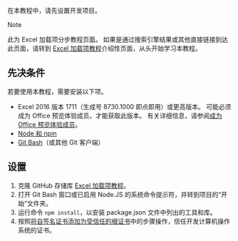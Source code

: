 在本教程中，请先设置开发项目。 

> [!NOTE]
> 此为 Excel 加载项分步教程页面。 如果是通过搜索引擎结果或其他直接链接到达此页面，请转到 [Excel 加载项教程](../tutorials/excel-tutorial.yml)介绍性页面，从头开始学习本教程。

## <a name="prerequisites"></a>先决条件

若要使用本教程，需要安装以下项。 

- Excel 2016 版本 1711（生成号 8730.1000 即点即用）或更高版本。 可能必须成为 Office 预览体验成员，才能获取此版本。 有关详细信息，请参阅[成为 Office 预览体验成员](https://products.office.com/zh-cn/office-insider?tab=tab-1)。
- [Node 和 npm](https://nodejs.org/en/) 
- [Git Bash](https://git-scm.com/downloads)（或其他 Git 客户端）

## <a name="setup"></a>设置

1. 克隆 GitHub 存储库 [Excel 加载项教程](https://github.com/OfficeDev/Excel-Add-in-Tutorial)。
2. 打开 Git Bash 窗口或已启用 Node.JS 的系统命令提示符，并转到项目的“开始”文件夹。
3. 运行命令 `npm install`，以安装 package.json 文件中列出的工具和库。 
4. 按照[将自签名证书添加为受信任的根证书](https://github.com/OfficeDev/generator-office/blob/master/src/docs/ssl.md)中的步骤操作，信任开发计算机操作系统的证书。

